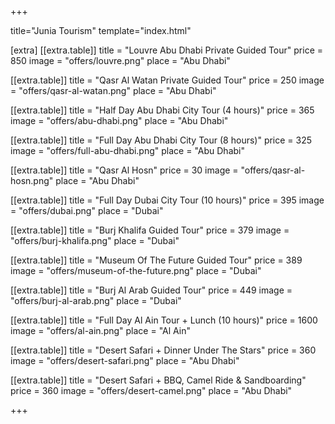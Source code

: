 +++

title="Junia Tourism"
template="index.html"

[extra]
[[extra.table]]
title = "Louvre Abu Dhabi Private Guided Tour"
price = 850
image = "offers/louvre.png"
place = "Abu Dhabi"

[[extra.table]]
title = "Qasr Al Watan Private Guided Tour"
price = 250
image = "offers/qasr-al-watan.png"
place = "Abu Dhabi"

[[extra.table]]
title = "Half Day Abu Dhabi City Tour (4 hours)"
price = 365
image = "offers/abu-dhabi.png"
place = "Abu Dhabi"

[[extra.table]]
title = "Full Day Abu Dhabi City Tour (8 hours)"
price = 325
image = "offers/full-abu-dhabi.png"
place = "Abu Dhabi"

[[extra.table]]
title = "Qasr Al Hosn"
price = 30
image = "offers/qasr-al-hosn.png"
place = "Abu Dhabi"

[[extra.table]]
title = "Full Day Dubai City Tour (10 hours)"
price = 395
image = "offers/dubai.png"
place = "Dubai"

[[extra.table]]
title = "Burj Khalifa Guided Tour"
price = 379
image = "offers/burj-khalifa.png"
place = "Dubai"

[[extra.table]]
title = "Museum Of The Future Guided Tour"
price = 389
image = "offers/museum-of-the-future.png"
place = "Dubai"

[[extra.table]]
title = "Burj Al Arab Guided Tour"
price = 449
image = "offers/burj-al-arab.png"
place = "Dubai"

[[extra.table]]
title = "Full Day Al Ain Tour + Lunch (10 hours)"
price = 1600
image = "offers/al-ain.png"
place = "Al Ain"

[[extra.table]]
title = "Desert Safari + Dinner Under The Stars"
price = 360
image = "offers/desert-safari.png"
place = "Abu Dhabi"

[[extra.table]]
title = "Desert Safari + BBQ, Camel Ride & Sandboarding"
price = 360
image = "offers/desert-camel.png"
place = "Abu Dhabi"

+++